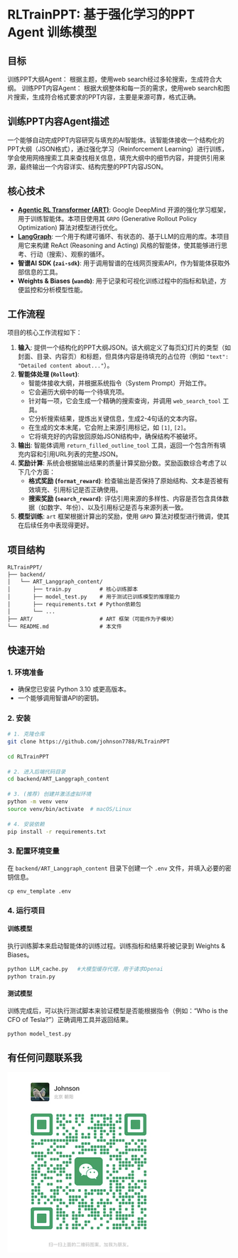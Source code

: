 # RLTrainPPT: 基于强化学习的PPT Agent 训练模型

## 目标
训练PPT大纲Agent： 根据主题，使用web search经过多轮搜索，生成符合大纲。
训练PPT内容Agent： 根据大纲整体和每一页的需求，使用web search和图片搜索，生成符合格式要求的PPT内容，主要是来源可靠，格式正确。

## 训练PPT内容Agent描述
一个能够自动完成PPT内容研究与填充的AI智能体。该智能体接收一个结构化的PPT大纲（JSON格式），通过强化学习（Reinforcement Learning）进行训练，学会使用网络搜索工具来查找相关信息，填充大纲中的细节内容，并提供引用来源，最终输出一个内容详实、结构完整的PPT内容JSON。

## 核心技术

- **[Agentic RL Transformer (ART)](https://github.com/google-deepmind/art)**: Google DeepMind 开源的强化学习框架，用于训练智能体。本项目使用其 `GRPO` (Generative Rollout Policy Optimization) 算法对模型进行优化。
- **[LangGraph](https://github.com/langchain-ai/langgraph)**: 一个用于构建可循环、有状态的、基于LLM的应用的库。本项目用它来构建 ReAct (Reasoning and Acting) 风格的智能体，使其能够进行思考、行动（搜索）、观察的循环。
- **智谱AI SDK (`zai-sdk`)**: 用于调用智谱的在线网页搜索API，作为智能体获取外部信息的工具。
- **Weights & Biases (`wandb`)**: 用于记录和可视化训练过程中的指标和轨迹，方便监控和分析模型性能。

## 工作流程

项目的核心工作流程如下：

1.  **输入**: 提供一个结构化的PPT大纲JSON。该大纲定义了每页幻灯片的类型（如封面、目录、内容页）和标题，但具体内容是待填充的占位符（例如 `"text": "Detailed content about..."`）。
2.  **智能体处理 (`Rollout`)**:
    -   智能体接收大纲，并根据系统指令（System Prompt）开始工作。
    -   它会遍历大纲中的每一个待填充项。
    -   针对每一项，它会生成一个精确的搜索查询，并调用 `web_search_tool` 工具。
    -   它分析搜索结果，提炼出关键信息，生成2-4句话的文本内容。
    -   在生成的文本末尾，它会附上来源引用标记，如 `[1]`, `[2]`。
    -   它将填充好的内容放回原始JSON结构中，确保结构不被破坏。
3.  **输出**: 智能体调用 `return_filled_outline_tool` 工具，返回一个包含所有填充内容和引用URL列表的完整JSON。
4.  **奖励计算**: 系统会根据输出结果的质量计算奖励分数。奖励函数综合考虑了以下几个方面：
    -   **格式奖励 (`format_reward`)**: 检查输出是否保持了原始结构、文本是否被有效填充、引用标记是否正确使用。
    -   **搜索奖励 (`search_reward`)**: 评估引用来源的多样性、内容是否包含具体数据（如数字、年份）、以及引用标记是否与来源列表一致。
5.  **模型训练**: `art` 框架根据计算出的奖励，使用 `GRPO` 算法对模型进行微调，使其在后续任务中表现得更好。

## 项目结构

```
RLTrainPPT/
├── backend/
│   └── ART_Langgraph_content/
│       ├── train.py         # 核心训练脚本
│       ├── model_test.py    # 用于测试已训练模型的推理能力
│       ├── requirements.txt # Python依赖包
│       └── ...
├── ART/                     # ART 框架（可能作为子模块）
└── README.md                # 本文件
```

## 快速开始

### 1. 环境准备

-   确保您已安装 Python 3.10 或更高版本。
-   一个能够调用智谱API的密钥。

### 2. 安装

```bash
# 1. 克隆仓库
git clone https://github.com/johnson7788/RLTrainPPT

cd RLTrainPPT

# 2. 进入后端代码目录
cd backend/ART_Langgraph_content

# 3. (推荐) 创建并激活虚拟环境
python -m venv venv
source venv/bin/activate  # macOS/Linux

# 4. 安装依赖
pip install -r requirements.txt
```

### 3. 配置环境变量

在 `backend/ART_Langgraph_content` 目录下创建一个 `.env` 文件，并填入必要的密钥信息。
```
cp env_template .env
```

### 4. 运行项目

#### 训练模型

执行训练脚本来启动智能体的训练过程。训练指标和结果将被记录到 Weights & Biases。

```bash
python LLM_cache.py   #大模型缓存代理，用于请求Openai
python train.py
```

#### 测试模型

训练完成后，可以执行测试脚本来验证模型是否能根据指令（例如：“Who is the CFO of Tesla?”）正确调用工具并返回结果。

```bash
python model_test.py
```

## 有任何问题联系我
![weichat.png](doc/weichat.png)